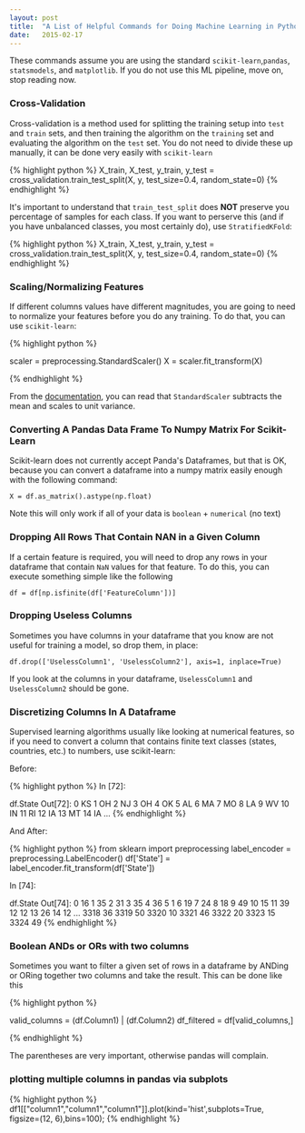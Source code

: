 ```yaml
---
layout: post
title:  "A List of Helpful Commands for Doing Machine Learning in Python"
date:   2015-02-17
---
```


These commands assume you are using the standard `scikit-learn`,`pandas`, `statsmodels`, and `matplotlib`. If you do not use this ML pipeline, move on, stop reading now.

### Cross-Validation

Cross-validation is a method used for splitting the training setup into `test` and `train` sets, and then training the algorithm on the `training` set and evaluating the algorithm on the `test` set. You do not need to divide these up manually, it can be done very easily with `scikit-learn`

{% highlight python %}
X_train, X_test, y_train, y_test = cross_validation.train_test_split(X,
	     y,
	     test_size=0.4,
	     random_state=0)
{% endhighlight  %}

It's important to understand that `train_test_split` does **NOT** preserve you percentage of samples for each class. If you want to perserve this (and if you have unbalanced classes, you most certainly do), use `StratifiedKFold`:

{% highlight python %}
X_train, X_test, y_train, y_test = cross_validation.train_test_split(X,
	     y,
	     test_size=0.4,
	     random_state=0)
{% endhighlight  %}


### Scaling/Normalizing Features

If different columns values have different magnitudes, you are going to need to normalize your features
before you do any training. To do that, you can use `scikit-learn`:

{% highlight python %}

scaler = preprocessing.StandardScaler()
X = scaler.fit_transform(X)

{% endhighlight  %}

From the [documentation](http://scikit-learn.org/stable/modules/generated/sklearn.preprocessing.StandardScaler.html), you 
can read that `StandardScaler` subtracts the mean and scales to unit variance.


### Converting A Pandas Data Frame To Numpy Matrix For Scikit-Learn

Scikit-learn does not currently accept Panda's Dataframes, but that is OK, because you
can convert a dataframe into a numpy matrix easily enough with the following command:

```
X = df.as_matrix().astype(np.float)
```

Note this will only work if all of your data is `boolean` + `numerical` (no text)

### Dropping All Rows That Contain NAN in a Given Column

If a certain feature is required, you will need to drop any rows in your dataframe
that contain `NaN` values for that feature. To do this, you can execute something simple
like the following

```
df = df[np.isfinite(df['FeatureColumn'])]
```

### Dropping Useless Columns

Sometimes you have columns in your dataframe that you know are not useful for training a model, so drop them, in place:

```
df.drop(['UselessColumn1', 'UselessColumn2'], axis=1, inplace=True)
```

If you look at the columns in your dataframe, `UselessColumn1` and `UselessColumn2` should be gone.

### Discretizing Columns In A Dataframe

Supervised learning algorithms usually like looking at numerical features, so if you need to convert a column
that contains finite text classes (states, countries, etc.) to numbers, use scikit-learn:

Before:

{% highlight python %}
In [72]:

df.State
Out[72]:
0     KS
1     OH
2     NJ
3     OH
4     OK
5     AL
6     MA
7     MO
8     LA
9     WV
10    IN
11    RI
12    IA
13    MT
14    IA
...
{% endhighlight %}

And After:

{% highlight python %}
from sklearn import preprocessing
label_encoder = preprocessing.LabelEncoder()
df['State'] = label_encoder.fit_transform(df['State'])

In [74]:

df.State
Out[74]:
0     16
1     35
2     31
3     35
4     36
5      1
6     19
7     24
8     18
9     49
10    15
11    39
12    12
13    26
14    12
...
3318    36
3319    50
3320    10
3321    46
3322    20
3323    15
3324    49
{% endhighlight %}


### Boolean ANDs or ORs with two columns

Sometimes you want to filter a given set of rows in a dataframe by ANDing or ORing together two columns and take the result. This can be done like this

{% highlight python %}

valid_columns = (df.Column1) | (df.Column2)
df_filtered = df[valid_columns,]

{% endhighlight %}

The parentheses are very important, otherwise pandas will complain.

### plotting multiple columns in pandas via subplots

{% highlight python %}
df1[["column1","column1","column1"]].plot(kind='hist',subplots=True, figsize=(12, 6),bins=100);
{% endhighlight %}
